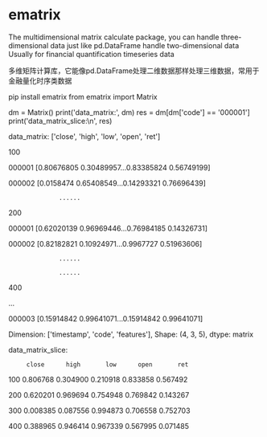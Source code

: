 # ematrix
The multidimensional matrix calculate package,  you can handle three-dimensional data just like pd.DataFrame handle two-dimensional data
Usually for financial quantification timeseries data


多维矩阵计算库，它能像pd.DataFrame处理二维数据那样处理三维数据，常用于金融量化时序类数据

pip install ematrix
from ematrix import Matrix

dm = Matrix()
print('data_matrix:', dm)
res = dm[dm['code'] == '000001']
print('data_matrix_slice:\n', res)


data_matrix:
             ['close', 'high', 'low', 'open', 'ret']
             
100

000001  [0.80676805 0.30489957...0.83385824 0.56749199]

000002  [0.0158474  0.65408549...0.14293321 0.76696439]

                  ......
                  

200

000001  [0.62020139 0.96969446...0.76984185 0.14326731]

000002  [0.82182821 0.10924971...0.9967727  0.51963606]

                  ......
                  
                  ......
                  
400

...

000003  [0.15914842 0.99641071...0.15914842 0.99641071]

Dimension: ['timestamp', 'code', 'features'], Shape: (4, 3, 5), dtype: matrix


data_matrix_slice:

         close      high       low      open       ret
         
100  0.806768  0.304900  0.210918  0.833858  0.567492

200  0.620201  0.969694  0.754948  0.769842  0.143267

300  0.008385  0.087556  0.994873  0.706558  0.752703

400  0.388965  0.946414  0.967339  0.567995  0.071485





